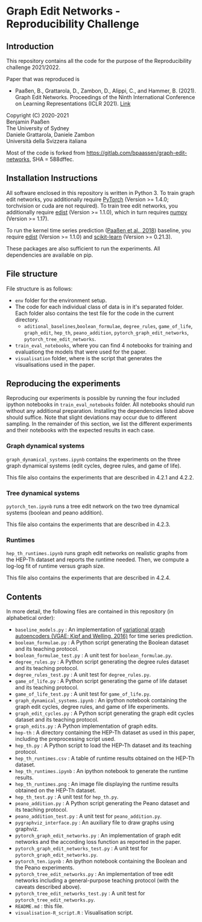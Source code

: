 # Graph Edit Networks - Reproducibility Challenge

## Introduction
This repository contains all the code for the purpose of the Reproducibility challenge 2021/2022.

Paper that was reproduced is 

* Paaßen, B., Grattarola, D., Zambon, D., Alippi, C., and Hammer, B. (2021).
  Graph Edit Networks. Proceedings of the Ninth International Conference on
  Learning Representations (ICLR 2021). [Link][Paa2021]


Copyright (C) 2020-2021  
Benjamin Paaßen  
The University of Sydney  
Daniele Grattarola, Daniele Zambon  
Università della Svizzera italiana

Most of the code is forked from https://gitlab.com/bpaassen/graph-edit-networks, SHA = 588dffec.

## Installation Instructions

All software enclosed in this repository is written in Python 3. To train
graph edit networks, you additionally require [PyTorch][pytorch]
(Version >= 1.4.0; torchvision or cuda are not required). To train tree edit
networks, you additionally require [edist][edist] (Version >= 1.1.0), which
in turn requires [numpy][numpy] (Version >= 1.17).

To run the kernel time series prediction ([Paaßen et al., 2018][Paa2018])
baseline, you require [edist][edist] (Version >= 1.1.0) and
[scikit-learn][sklearn] (Version >= 0.21.3).

These packages are also sufficient to run the experiments.
All dependencies are available on pip.


## File structure
File structure is as follows:
* `env` folder for the environment setup.
* The code for each individual class of data is in it's separated folder. Each folder also contains the test file
for the code in the current directory.
    - `aditional_baselines`,`boolean_formulae`, `degree_rules`, `game_of_life`, `graph_edit`, `hep_th`, `peano_addition`, `pytorch_graph_edit_networks`,
`pytorch_tree_edit_networks`.
* `train_eval_notebooks`, where you can find 4 notebooks for training and evaluationg the models that were used for the paper.
* `visualisation` folder, where is the script that generates the visualisations used in the paper.

## Reproducing the experiments

Reproducing our experiments is possible by running the four included ipython
notebooks in `train_eval_notebooks` folder.  All notebooks should run without any additional preparation.
Installing the dependencies listed above should suffice. Note that slight
deviations may occur due to different sampling.
In the remainder of this section, we list the different experiments and their
notebooks with the expected results in each case.

### Graph dynamical systems

`graph_dynamical_systems.ipynb` contains the experiments on the three graph
dynamical systems (edit cycles, degree rules, and game of life). 

This file also contains the experiments that are described in 4.2.1 and 4.2.2.

### Tree dynamical systems

`pytorch_ten.ipynb` runs a tree edit network on the two tree dynamical systems
(boolean and peano addition).

This file also contains the experiments that are described in 4.2.3.


### Runtimes

`hep_th_runtimes.ipynb` runs graph edit networks on realistic graphs from the
HEP-Th dataset and reports the runtime needed. Then, we compute a log-log fit
of runtime versus graph size. 

This file also contains the experiments that are described in 4.2.4.


## Contents

In more detail, the following files are contained in this repository (in
alphabetical order):

* `baseline_models.py` : An implementation of [variational graph autoencoders (VGAE; Kipf and Welling, 2016)][Kipf2016]
  for time series prediction.
* `boolean_formulae.py` : A Python script generating the Boolean dataset and
  its teaching protocol.
* `boolean_formulae_test.py` : A unit test for `boolean_formulae.py`.
* `degree_rules.py` : A Python script generating the degree rules dataset and
  its teaching protocol.
* `degree_rules_test.py` : A unit test for `degree_rules.py`.
* `game_of_life.py` : A Python script generating the game of life dataset and
  its teaching protocol.
* `game_of_life_test.py` : A unit test for `game_of_life.py`.
* `graph_dynamical_systems.ipynb` : An ipython notebook containing the graph
  edit cycles, degree rules, and game of life experiments.
* `graph_edit_cycles.py` : A Python script generating the graph edit cycles
  dataset and its teaching protocol.
* `graph_edits.py` : A Python implementation of graph edits.
* `hep-th` : A directory containing the HEP-Th dataset as used in this paper,
  including the preprocessing script used.
* `hep_th.py` : A Python script to load the HEP-Th dataset and its teaching
  protocol.
* `hep_th_runtimes.csv` : A table of runtime results obtained on the HEP-Th
  dataset.
* `hep_th_runtimes.ipynb` : An ipython notebook to generate the runtime
  results.
* `hep_th_runtimes.png` : An image file displaying the runtime results obtained
  on the HEP-Th dataset.
* `hep_th_test.py` : A unit test for `hep_th.py`.
* `peano_addition.py` : A Python script generating the Peano dataset and
  its teaching protocol.
* `peano_addition_test.py` : A unit test for `peano_addition.py`.
* `pygraphviz_interface.py` : An auxiliary file to draw graphs using graphviz.
* `pytorch_graph_edit_networks.py` : An implementation of graph edit networks
  and the according loss function as reported in the paper.
* `pytorch_graph_edit_networks_test.py` : A unit test for
  `pytorch_graph_edit_networks.py`.
* `pytorch_ten.ipynb` : An ipython notebook containing the Boolean and the
  Peano experiments.
* `pytorch_tree_edit_networks.py` : An implementation of tree edit networks
  including a general-purpose teaching protocol (with the caveats described
  above).
* `pytorch_tree_edit_networks_test.py` : A unit test for
  `pytorch_tree_edit_networks.py`.
* `README.md` : this file.
* `visualisation-R_script.R` : Visualisation script.



[edist]:https://gitlab.ub.uni-bielefeld.de/bpaassen/python-edit-distances "edist homepage."
[numpy]:https://numpy.org/ "numpy homepage."
[pytorch]:https://pytorch.org/ "PyTorch homepage."
[sklearn]:https://scikit-learn.org/stable/ "scikit-learn homepage"
[Bou2017]:https://bougleux.users.greyc.fr/articles/ged-prl.pdf "Bougleux, Brun, Carletti, Foggia, Gaüzère, and Vento (2017). Graph edit distance as a quadratic assignment problem. Pattern Recognition Letters, 87, 38-46. doi:10.1016/j.patrec.2016.10.001."
[Kipf2016]:http://bayesiandeeplearning.org/2016/papers/BDL_16.pdf "Kipf, and Welling (2016). Variational Graph Auto-Encoders. Proceedings of the NIPS 2016 Workshop on Bayesian Deep Learning."
[Paa2018]:https://arxiv.org/abs/1704.06498 "Paaßen, Göpfert, and Hammer (2018). Time Series Prediction for Graphs in Kernel and Dissimilarity Spaces. Neural Processing Letters, 48, 669-689. doi:10.1007/s11063-017-9684-5."
[Paa2021]:https://openreview.net/forum?id=dlEJsyHGeaL "Paaßen, B., Grattarola, D., Zambon, D., Alippi, C., and Hammer, B. (2021). Graph Edit Networks. Proceedings of the Ninth International Conference on Learning Representations (ICLR 2021)"
[Zhang1989]:https://doi.org/10.1137/0218082 "Zhang, and Shasha (1989). Simple Fast Algorithms for the Editing Distance between Trees and Related Problems. SIAM Journal on Computing, 18(6), 1245-1262. doi:10.1137/0218082"
